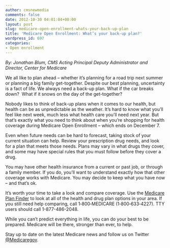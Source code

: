 ```yaml
---
author: cmsnewmedia
comments: false
date: 2012-10-30 04:01:04+00:00
layout: post
slug: medicare-open-enrollment-whats-your-back-up-plan
title: 'Medicare Open Enrollment: What’s your back-up plan?'
wordpress_id: 697
categories:
- Open enrollment
---
```


_By: Jonathan Blum, CMS Acting Principal Deputy Administrator and Director, Center for Medicare_

We all like to plan ahead – whether it’s planning for a road trip next summer or planning a big family get-together. Despite our best planning, uncertainty is a fact of life. We always need a back-up plan. What if the car breaks down?  What if it snows on the day of the get-together?

Nobody likes to think of back-up plans when it comes to our health, but health can be as unpredictable as the weather. It’s hard to know what you’ll feel like next week, much less what health care you’ll need next year. But that’s exactly what you need to think about when you’re shopping for health coverage during Medicare Open Enrollment – which ends on December 7.

Even when future needs can be hard to forecast, taking stock of your current situation can help. Review your prescription drug needs, and look for a plan that meets those needs. Plans may vary in what drugs they cover, and some may have special rules that you must follow before they cover a drug.

You may have other health insurance from a current or past job, or through a family member. If you do, you’ll want to understand exactly how that other coverage works with Medicare. You may decide to keep what you have now – and that’s ok.

It’s worth your time to take a look and compare coverage. Use the [Medicare Plan Finder](http://www.medicare.gov/find-a-plan) to look at all of the health and drug plan options in your area. If you still need help comparing, call 1‑800‑MEDICARE (1‑800‑633‑4227). TTY users should call 1-877-486-2048.

While you can’t predict everything in life, you can do your best to be prepared. Medicare will be there, stronger than ever, to help.

Stay up to date on the latest Medicare news and follow us on Twitter [@Medicaregov](https://twitter.com/MedicareGov).
